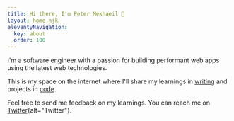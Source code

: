 ```yaml
---
title: Hi there, I'm Peter Mekhaeil 👋
layout: home.njk
eleventyNavigation:
  key: about
  order: 100
---
```


I'm a software engineer with a passion for building performant web apps using the latest web technologies.

This is my space on the internet where I'll share my learnings in [writing](/write) and projects in [code](/code).

Feel free to send me feedback on my learnings. You can reach me on [Twitter](https://twitter.com/PMekhaeil){alt="Twitter"}.
